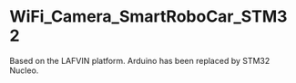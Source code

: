 # WiFi_Camera_SmartRoboCar_STM32
Based on the LAFVIN platform. Arduino has been replaced by STM32 Nucleo.
